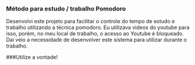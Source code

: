 ### Método para estudo / trabalho Pomodoro

Desenvolvi este projeto para facilitar o controle do tempo de estudo e trabalho utilizando a técnica pomodoro.
Eu utilizava videos do youtube para isso, porém, no meu local de trabalho, o acesso ao Youtube é bloqueado.
Daí veio a necessidade de desenvolver este sistema para utilizar durante o trabalho.

###Utilize a vontade!

